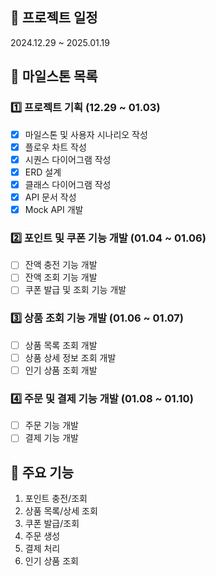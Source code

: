 ## 📅 프로젝트 일정

2024.12.29 ~ 2025.01.19

## 🎯 마일스톤 목록

### 1️⃣ 프로젝트 기획 (12.29 ~ 01.03)

- [x]  마일스톤 및 사용자 시나리오 작성
- [x]  플로우 차트 작성
- [x]  시퀀스 다이어그램 작성
- [x]  ERD 설계
- [x]  클래스 다이어그램 작성
- [x]  API 문서 작성
- [x]  Mock API 개발

### 2️⃣  포인트 및 쿠폰 기능 개발 (01.04 ~ 01.06)

- [ ]  잔액 충전 기능 개발
- [ ]  잔액 조회 기능 개발
- [ ]  쿠폰 발급 및 조회 기능 개발

### 3️⃣ 상품 조회 기능 개발 (01.06 ~ 01.07)

- [ ]  상품 목록 조회 개발
- [ ]  상품 상세 정보 조회 개발
- [ ]  인기 상품 조회 개발

### 4️⃣ 주문 및 결제 기능 개발 (01.08 ~ 01.10)

- [ ]  주문 기능 개발
- [ ]  결제 기능 개발

## 📌 주요 기능

1. 포인트 충전/조회
2. 상품 목록/상세 조회
3. 쿠폰 발급/조회
4. 주문 생성
5. 결제 처리
6. 인기 상품 조회